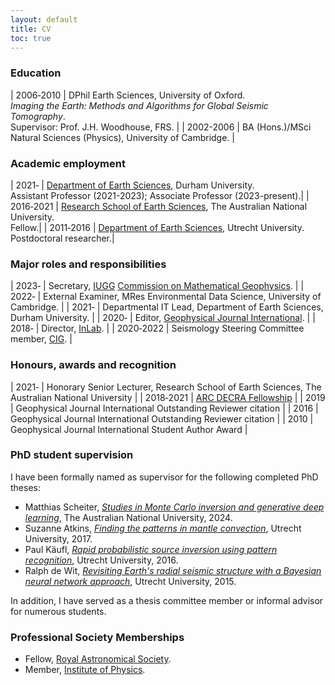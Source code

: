 ```yaml
---
layout: default
title: CV
toc: true
---
```


### Education

| 2006&#8209;2010 | DPhil Earth Sciences, University of Oxford. <br />*Imaging the Earth: Methods and Algorithms for Global Seismic Tomography*. <br />Supervisor: Prof. J.H. Woodhouse, FRS. |
| 2002-2006 | BA (Hons.)/MSci Natural Sciences (Physics), University of Cambridge. |


### Academic employment

| 2021&#8209; | [Department of Earth Sciences](https://www.durham.ac.uk/departments/academic/earth-sciences/), Durham University.<br /> Assistant Professor (2021-2023); Associate Professor (2023-present).|
| 2016&#8209;2021 | [Research School of Earth Sciences](https://earthsciences.anu.edu.au), The Australian National University.<br />Fellow.|
| 2011&#8209;2016 | [Department of Earth Sciences](https://www.uu.nl/en/organisation/faculty-of-geosciences), Utrecht University.<br />Postdoctoral researcher.|



### Major roles and responsibilities

| 2023&#8209; | Secretary, [IUGG](https://iugg.org) [Commission on Mathematical Geophysics](https://iugg.org/associations-commissions/commissions/cmg/). |
| 2022&#8209; | External Examiner, MRes Environmental Data Science, University of Cambridge. |
| 2021&#8209; | Departmental IT Lead, Department of Earth Sciences, Durham University. |
| 2020&#8209; | Editor, [Geophysical Journal International](https://academic.oup.com/gji). |
| 2018&#8209; | Director, [InLab](https://www.inlab.edu.au/). |
| 2020&#8209;2022 | Seismology Steering Committee member, [CIG](https://geodynamics.org). |

### Honours, awards and recognition

| 2021&#8209; | Honorary Senior Lecturer, Research School of Earth Sciences, The Australian National University |
| 2018&#8209;2021 | [ARC DECRA Fellowship](https://www.arc.gov.au/funding-research/funding-schemes/discovery-program/discovery-early-career-researcher-award-decra) |
| 2019 | Geophysical Journal International Outstanding Reviewer citation |
| 2016 | Geophysical Journal International Outstanding Reviewer citation |
| 2010 | Geophysical Journal International Student Author Award |


### PhD student supervision

I have been formally named as supervisor for the following completed PhD theses:
- Matthias Scheiter, [*Studies in Monte Carlo inversion and generative deep learning*](https://doi.org/10.25911/NZX0-8H25), The Australian National University, 2024.
- Suzanne Atkins, [*Finding the patterns in mantle convection*](http://dspace.library.uu.nl/bitstream/handle/1874/349108/Atkins.pdf), Utrecht University, 2017.
- Paul Käufl, [*Rapid probabilistic source inversion using pattern recognition*](https://dspace.library.uu.nl/bitstream/handle/1874/321502/kaufl.pdf), Utrecht University, 2016.
- Ralph de Wit, [*Revisiting Earth's radial seismic structure with a Bayesian neural network approach*](https://dspace.library.uu.nl/bitstream/handle/1874/315583/dewit.pdf), Utrecht University, 2015.

In addition, I have served as a thesis committee member or informal advisor for numerous students.


### Professional Society Memberships
- Fellow, [Royal Astronomical Society](https://ras.ac.uk/).
- Member, [Institute of Physics](https://www.iop.org/).
